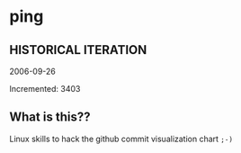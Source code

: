 # ping

## HISTORICAL ITERATION
2006-09-26

Incremented: 3403

## What is this?? 
Linux skills to hack the github commit visualization chart `;-)`
